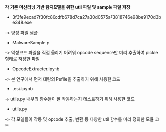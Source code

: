 **각 기존 머신러닝 기반 탐지모델을 위한 util 파일 및 sample 파일 저장**

* 3f3fe9ecad7f30fc80cdfb678d7ca27a30d0575a73818746e98be9170d3be348.exe

-> 양성 파일 샘플

* MalwareSample.p

-> 악성코드 파일을 직접 올리기 어려워 opcode sequence만 미리 추출하여 pickle 형태로 저장한 파일

* OpcodeExtracter.ipynb

-> 본 연구에서 먼저 대량의 Pefile을 추출하기 위해 사용한 코드

* test.ipynb

-> utils.py 내부의 함수들이 잘 작동하는지 테스트하기 위해 사용한 코드

* utils.py

-> 각 모델들이 작동 및 opcode 추출, 변환 등 다양한 util 함수를 미리 정의한 모듈 코드
